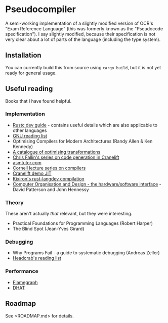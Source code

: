 # Pseudocompiler

A semi-working implementation of a slightly modified version of OCR's "Exam Reference Language"
(this was formerly known as the "Pseudocode specification"). I say slightly modified, because their
specification is not very clear about a lot of parts of the language (including the type system).

## Installation

You can currently build this from source using `cargo build`, but it is not yet ready for general
usage.

## Useful reading

Books that I have found helpful.

### Implementation
- [Rustc dev guide](https://rustc-dev-guide.rust-lang.org/) - contains useful details which are
also applicable to other languages
- [GNU reading list](https://gcc.gnu.org/wiki/ListOfCompilerBooks)
- Optimising Compilers for Modern Architectures (Randy Allen & Ken Kennedy)
- [A catalogue of optimising transformations](https://www.clear.rice.edu/comp512/Lectures/Papers/1971-allen-catalog.pdf)
- [Chris Fallin's series on code generation in Cranelift](https://cfallin.org/blog/2020/09/18/cranelift-isel-1/)
- [asmtutor.com](https://asmtutor.com)
- [Cornell lecture series on compilers](https://www.cs.cornell.edu/courses/cs6120/2020fa/self-guided/)
- [Cranelift demo JIT](https://github.com/bytecodealliance/cranelift-jit-demo)
- [Kixiron's rust-langdev compilation](https://github.com/Kixiron/rust-langdev)
- [Computer Organisation and Design - the hardware/software interface](http://home.ustc.edu.cn/~louwenqi/reference_books_tools/Computer_Organization_and_Design_3Rd.pdf) - David Patterson and John Hennessy

### Theory

These aren't actually _that_ relevant, but they were interesting.

- Practical Foundations for Programming Languages (Robert Harper)
- The Blind Spot (Jean-Yves Girard)

### Debugging
- Why Programs Fail - a guide to systematic debugging (Andreas Zeller)
- [Headcrab's reading list](https://github.com/headcrab-rs/headcrab/blob/master/Documentation/Resources.md)

### Performance
- [Flamegraph](https://github.com/flamegraph-rs/flamegraph)
- [DHAT](https://docs.rs/dhat/)

## Roadmap

See <ROADMAP.md> for details.
